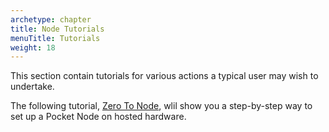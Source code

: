 ```yaml
---
archetype: chapter
title: Node Tutorials
menuTitle: Tutorials
weight: 18
---
```



This section contain tutorials for various actions a typical user may wish to undertake.

The following tutorial, [Zero To Node](zero-to-node/README.md), wlil show you a step-by-step way to set up a Pocket Node on hosted hardware.